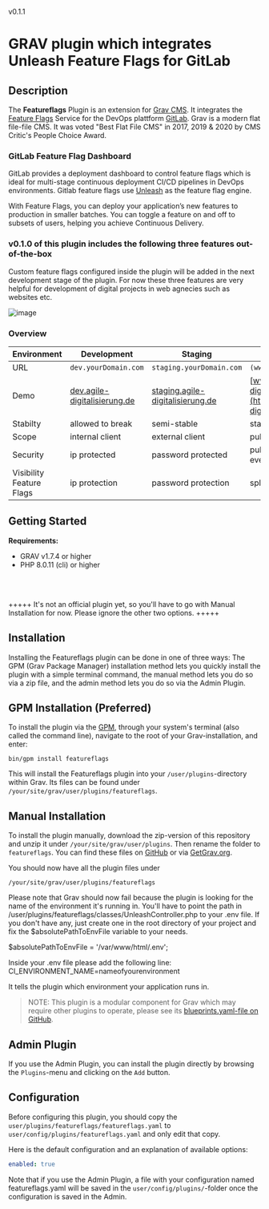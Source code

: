 v0.1.1

# GRAV plugin which integrates Unleash Feature Flags for GitLab

## Description

The **Featureflags** Plugin is an extension for [Grav CMS](http://github.com/getgrav/grav). It integrates the [Feature Flags](https://docs.gitlab.com/ee/operations/feature_flags.html) Service for the DevOps plattform [GitLab](https://gitlab.com/). Grav is a modern flat file-file CMS. It was voted "Best Flat File CMS" in 2017, 2019 & 2020 by CMS Critic's People Choice Award.



### GitLab Feature Flag Dashboard

GitLab provides a deployment dashboard to control feature flags which is ideal for multi-stage continuous deployment CI/CD pipelines in DevOps environments. Gitlab feature flags use [Unleash](https://www.getunleash.io/) as the feature flag engine.

With Feature Flags, you can deploy your application’s new features to production in smaller batches. You can toggle a feature on and off to subsets of users, helping you achieve Continuous Delivery.


### v0.1.0 of this plugin includes the following three features out-of-the-box
Custom feature flags configured inside the plugin will be added in the next development stage of the plugin. For now these three features are very helpful for development of digital projects in web agnecies such as websites etc.

![image](https://user-images.githubusercontent.com/30041108/138959349-2327ba26-89fd-4808-ba29-3dcbc00a09fb.png)

### Overview

| Environment | Development | Staging | Production |
|------| ------ | ------ | ------ |
| URL | `dev.yourDomain.com` | `staging.yourDomain.com` | `(www.)yourDomain.com` |
| Demo | [dev.agile-digitalisierung.de](https://dev.agile-digitalisierung.de) | [staging.agile-digitalisierung.de](https://staging.agile-digitalisierung.de) | [www.agile-digitalisierung.de](https://agile-digitalisierung.de) |
| Stabilty | allowed to break | semi-stable | stable |
| Scope| internal client | external client | public users |
| Security | ip protected | password protected | published to everyone |
| Visibility Feature Flags | ip protection | password protection | splash screen |


## Getting Started

**Requirements:**
- GRAV v1.7.4 or higher
- PHP 8.0.11 (cli) or higher

<br><br>

+++++ It's not an official plugin yet, so you'll have to go with Manual Installation for now. Please ignore the other two options. +++++

## Installation

Installing the Featureflags plugin can be done in one of three ways: The GPM (Grav Package Manager) installation method lets you quickly install the plugin with a simple terminal command, the manual method lets you do so via a zip file, and the admin method lets you do so via the Admin Plugin.

## GPM Installation (Preferred)

To install the plugin via the [GPM](http://learn.getgrav.org/advanced/grav-gpm), through your system's terminal (also called the command line), navigate to the root of your Grav-installation, and enter:

    bin/gpm install featureflags

This will install the Featureflags plugin into your `/user/plugins`-directory within Grav. Its files can be found under `/your/site/grav/user/plugins/featureflags`.

## Manual Installation

To install the plugin manually, download the zip-version of this repository and unzip it under `/your/site/grav/user/plugins`. Then rename the folder to `featureflags`. You can find these files on [GitHub](https://github.com//grav-plugin-featureflags) or via [GetGrav.org](http://getgrav.org/downloads/plugins#extras).

You should now have all the plugin files under

    /your/site/grav/user/plugins/featureflags
    
Please note that Grav should now fail because the plugin is looking for the name of the environment it's running in.
You'll have to point the path in /user/plugins/featureflags/classes/UnleashController.php to your .env file. If you don't have any, just create one in the root directory of your project and fix the $absolutePathToEnvFile variable to your needs.

$absolutePathToEnvFile = '/var/www/html/.env';

Inside your .env file please add the following line: \
CI_ENVIRONMENT_NAME=nameofyourenvironment

It tells the plugin which environment your application runs in.


> NOTE: This plugin is a modular component for Grav which may require other plugins to operate, please see its [blueprints.yaml-file on GitHub](https://github.com//grav-plugin-featureflags/blob/master/blueprints.yaml).

## Admin Plugin

If you use the Admin Plugin, you can install the plugin directly by browsing the `Plugins`-menu and clicking on the `Add` button.

## Configuration

Before configuring this plugin, you should copy the `user/plugins/featureflags/featureflags.yaml` to `user/config/plugins/featureflags.yaml` and only edit that copy.

Here is the default configuration and an explanation of available options:

```yaml
enabled: true
```

Note that if you use the Admin Plugin, a file with your configuration named featureflags.yaml will be saved in the `user/config/plugins/`-folder once the configuration is saved in the Admin.
